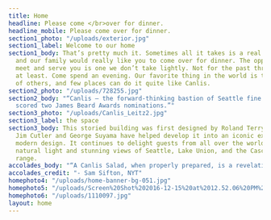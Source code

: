 ```yaml
---
title: Home
headline: Please come </br>over for dinner.
headline_mobile: Please come over for dinner.
section1_photo: "/uploads/exterior.jpg"
section1_label: Welcome to our home
section1_body: That’s pretty much it. Sometimes all it takes is a real invitation,
  and our family would really like you to come over for dinner. The opportunity to
  meet and serve you is one we don’t take lightly. Not for the past three generations
  at least. Come spend an evening. Our favorite thing in the world is taking care
  of others, and few places can do it quite like Canlis.
section2_photo: "/uploads/728255.jpg"
section2_body: "“Canlis — the forward-thinking bastion of Seattle fine dining just
  scored two James Beard Awards nominations.”"
section3_photo: "/uploads/Canlis_Leitz2.jpg"
section3_label: the space
section3_body: This storied building was first designed by Roland Terry in 1950.  Both
  Jim Cutler and George Suyama have helped develop it into an iconic expression of
  modern design. It continues to delight guests from all over the world with it’s
  natural light and stunning views of Seattle, Lake Union, and the Cascade mountain
  range.
accolades_body: "“A Canlis Salad, when properly prepared, is a revelation.”"
accolades_credit: "- Sam Sifton, NYT"
homephoto4: "/uploads/home-banner-bg-051.jpg"
homephoto5: "/uploads/Screen%20Shot%202016-12-15%20at%2012.52.06%20PM%20(1).png"
homephoto6: "/uploads/1110097.jpg"
layout: home
---
```


